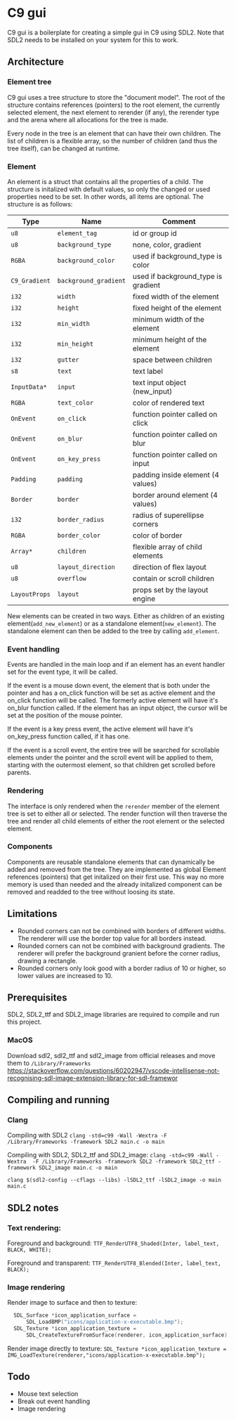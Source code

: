 # C9 gui

C9 gui is a boilerplate for creating a simple gui in C9 using SDL2. Note that SDL2 needs to be installed on your system for this to work.

## Architecture

### Element tree
C9 gui uses a tree structure to store the "document model". The root of the structure contains references (pointers) to the root element, the currently selected element, the next element to rerender (if any), the rerender type and the arena where all allocations for the tree is made.

Every node in the tree is an element that can have their own children. The list of children is a flexible array, so the number of children (and thus the tree itself), can be changed at runtime.

### Element

An element is a struct that contains all the properties of a child. The structure is initalized with default values, so only the changed or used properties need to be set. In other words, all items are optional. The structure is as follows:

| Type          | Name                  | Comment                                           |
|---------------|-----------------------|---------------------------------------------------|
| `u8`          | `element_tag`         | id or group id                                    |
| `u8`          | `background_type`     | none, color, gradient                             |
| `RGBA`        | `background_color`    | used if background_type is color                  |
| `C9_Gradient` | `background_gradient` | used if background_type is gradient               |
| `i32`         | `width`               | fixed width of the element                        |
| `i32`         | `height`              | fixed height of the element                       |
| `i32`         | `min_width`           | minimum width of the element                      |
| `i32`         | `min_height`          | minimum height of the element                     |
| `i32`         | `gutter`              | space between children                            |
| `s8`          | `text`                | text label                                        |
| `InputData*`  | `input`               | text input object (new_input)                     |
| `RGBA`        | `text_color`          | color of rendered text                            |
| `OnEvent`     | `on_click`            | function pointer called on click                  |
| `OnEvent`     | `on_blur`             | function pointer called on blur                   |
| `OnEvent`     | `on_key_press`        | function pointer called on input                  |
| `Padding`     | `padding`             | padding inside element (4 values)                 |
| `Border`      | `border`              | border around element (4 values)                  |
| `i32`         | `border_radius`       | radius of superellipse corners                    |
| `RGBA`        | `border_color`        | color of border                                   |
| `Array*`      | `children`            | flexible array of child elements                  |
| `u8`          | `layout_direction`    | direction of flex layout                          |
| `u8`          | `overflow`            | contain or scroll children                        |
| `LayoutProps` | `layout`              | props set by the layout engine                    |

New elements can be created in two ways. Either as children of an existing element(`add_new_element`) or as a standalone element(`new_element`). The standalone element can then be added to the tree by calling `add_element`.

### Event handling
Events are handled in the main loop and if an element has an event handler set for the event type, it will be called.

If the event is a mouse down event, the element that is both under the pointer and has a on_click function will be set as active element and the on_click function will be called. The formerly active element will have it's on_blur function called. If the element has an input object, the cursor will be set at the position of the mouse pointer.

If the event is a key press event, the active element will have it's on_key_press function called, if it has one.

If the event is a scroll event, the entire tree will be searched for scrollable elements under the pointer and the scroll event will be applied to them, starting with the outermost element, so that children get scrolled before parents.

### Rendering
The interface is only rendered when the `rerender` member of the element tree is set to either all or selected. The render function will then traverse the tree and render all child elements of either the root element or the selected element.

### Components
Components are reusable standalone elements that can dynamically be added and removed from the tree. They are implemented as global Element references (pointers) that get initalized on their first use. This way no more memory is used than needed and the already initalized component can be removed and readded to the tree without loosing its state.

## Limitations
- Rounded corners can not be combined with borders of different widths. The renderer will use the border top value for all borders instead.
- Rounded corners can not be combined with background gradients. The renderer will prefer the background granient before the corner radius, drawing a rectangle.
- Rounded corners only look good with a border radius of 10 or higher, so lower values are increased to 10.

## Prerequisites
SDL2, SDL2_ttf and SDL2_image libraries are required to compile and run this project.

### MacOS
Download sdl2, sdl2_ttf and sdl2_image from official releases and move them to `/Library/Frameworks`
https://stackoverflow.com/questions/60202947/vscode-intellisense-not-recognising-sdl-image-extension-library-for-sdl-framewor

## Compiling and running

### Clang
Compiling with SDL2
`clang -std=c99 -Wall -Wextra -F /Library/Frameworks -framework SDL2 main.c -o main`

Compiling with SDL2, SDL2_ttf and SDL2_image:
`clang -std=c99 -Wall -Wextra  -F /Library/Frameworks -framework SDL2 -framework SDL2_ttf -framework SDL2_image main.c -o main`

`clang $(sdl2-config --cflags --libs) -lSDL2_ttf -lSDL2_image -o main main.c`

## SDL2 notes

### Text rendering:
Foreground and background:
`TTF_RenderUTF8_Shaded(Inter, label_text, BLACK, WHITE);`

Foreground and transparent:
`TTF_RenderUTF8_Blended(Inter, label_text, BLACK);`

### Image rendering
Render image to surface and then to texture:

```C
  SDL_Surface *icon_application_surface =
      SDL_LoadBMP("icons/application-x-executable.bmp");
  SDL_Texture *icon_application_texture =
      SDL_CreateTextureFromSurface(renderer, icon_application_surface);
```

Render image directly to texture:
`SDL_Texture *icon_application_texture =  IMG_LoadTexture(renderer,"icons/application-x-executable.bmp");`

## Todo
- Mouse text selection
- Break out event handling
- Image rendering